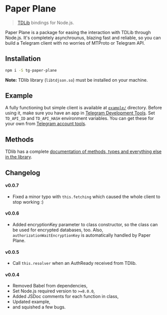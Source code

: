 # Paper Plane
> [TDLib](https://github.com/tdlib/td) bindings for Node.js.

Paper Plane is a package for easing the interaction with TDLib through Node.js. It's completely asynchrounus, blazing fast and reliable, so you can build a Telegram client with no worries of MTProto or Telegram API.

## Installation
``` bash
npm i -S tg-paper-plane
```
**Note:** TDlib library (`libtdjson.so`) must be installed on your machine.

## Example
A fully functioning but simple client is available at [`example/`](https://github.com/BlackSuited/paper-plane/tree/master/example) directory. Before using it, make sure you have an app in [Telegram Development Tools](https://my.telegram.org). Set `TD_API_ID` and `TD_API_HASH` environment variables. You can get these for your own from [Telegram account tools](https://my.telegram.org).

## Methods
TDlib has a complete [documentation of methods, types and everything else in the library](https://core.telegram.org/tdlib/).

## Changelog
#### v0.0.7
* Fixed a minor typo with `this.fetching` which caused the whole client to stop working :)

#### v0.0.6
* Added encryptionKey parameter to class constructor, so the class can be used for encrypted databases, too. Also, `authorizationWaitEncryptionKey` is automatically handled by Paper Plane.

#### v0.0.5
* Call `this.resolver` when an AuthReady received from TDlib.

#### v0.0.4
* Removed Babel from dependencies,
* Set Node.js required version to `>=8.0.0`,
* Added JSDoc comments for each function in class,
* Updated example,
* and squished a few bugs.
